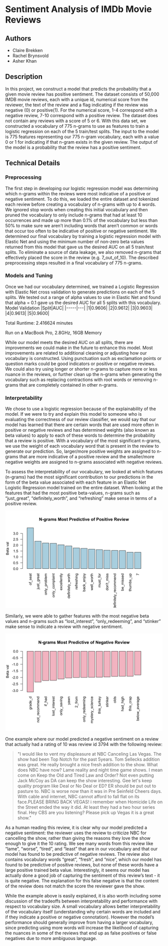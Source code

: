 # Sentiment Analysis of IMDb Movie Reviews
## Authors
* Claire Brekken
* Rachel Brynsvold
* Asher Khan
## Description 
In this project, we construct a model that predicts the probability that a given movie review has positive sentiment. The dataset consists of 50,000 IMDB movie reviews, each with a unique id, numerical score from the reviewer, the text of the review and a flag indicating if the review was negative (0) or positive(1). For the numerical score, 1-4 correspond with a negative review, 7-10 correspond with a positive review. The dataset does not contain any reviews with a score of 5 or 6. With this data set, we constructed a vocabulary of 775 n-grams to use as features to train a logistic regression on each of the 5 train/test splits. The input to the model is 775 features representing our 775 n-gram vocabulary, each with a value 0 or 1 for indicating if that n-gram exists in the given review. The output of the model is a probability that the review has a positive sentiment.
## Technical Details
### Preprocessing
The first step in developing our logistic regression model was determining which n-grams within the reviews were most indicative of a positive or negative sentiment. To do this, we loaded the entire dataset and tokenized each review before creating a vocabulary of n-grams with up to 4 words. We ignored stop words when creating this initial vocabulary and then pruned the vocabulary to only include n-grams that had at least 10 occurrences and made up more than 0.1% of the vocabulary but less than 50% to make sure we aren’t including words that aren’t common or words that occur too often to be indicative of positive or negative sentiment. We determined our final vocabulary by training a logistic regression model with Elastic Net and using the minimum number of non-zero beta values returned from this model that gave us the desired AUC on all 5 train/test splits.  To eliminate a source of data leakage, we also removed n-grams that effectively placed the score in the review (e.g. 7_out_of_10). The described preprocessing steps resulted in a final vocabulary of 775 n-grams.
### Models and Tuning
Once we had our vocabulary determined, we trained a Logistic Regression with Elastic Net cross validation to generate predictions on each of the 5 splits. We tested out a range of alpha values to use in Elastic Net and found that alpha = 0.1 gave us the desired AUC for all 5 splits with this vocabulary.
Model Validation
|Split|AUC|
|-----|---|
|1|0.9606|
|2|0.9612|
|3|0.9603|
|4|0.9613|
|5|0.9600|

Total Runtime: 2.416624 minutes

Run on a MacBook Pro, 2.8GHz, 16GB Memory

While our model meets the desired AUC on all splits, there are improvements we could make in the future to enhance this model. Most improvements are related to additional cleaning or adjusting how our vocabulary is constructed. Using punctuation such as exclamation points or question marks could be good indicators or positive or negative reviews. We could also try using longer or shorter n-grams to capture more or less nuance in the reviews, or further clean up the n-grams when generating the vocabulary such as replacing contractions with root words or removing n-grams that are completely contained in other n-grams.

### Interpretability
We chose to use a logistic regression because of the explainability of the model. If we were to try and explain this model to someone who is evaluating the correctness of our review classifier, we would say that our model has learned that there are certain words that are used more often in positive or negative reviews and has determined weights (also known as beta values) to apply to each of these words to determine the probability that a review is positive. With a vocabulary of the most significant n-grams, we use the weight of each vocabulary word that is present in the review to generate our prediction. So, larger/more positive weights are assigned to n-grams that are more indicative of a positive review and the smaller/more negative weights are assigned to n-grams associated with negative reviews. 

To assess the interpretability of our vocabulary, we looked at which features (n-grams) had the most significant contribution to our predictions in the form of the beta value associated with each feature in an Elastic Net Logistic Regression model trained on the entire dataset. When looking at the features that had the most positive beta-values, n-grams such as “just_great”, “definitely_worth”, and “refreshing” make sense in terms of a positive review.

![alt text](https://github.com/asher657/imdb-sentiment-analysis/blob/main/MostPositive.png?raw=true)

 Similarly, we were able to gather features with the most negative beta values and n-grams such as “lost_interest”, “only_redeeming”, and “stinker” make sense to indicate a review with negative sentiment. 
 
![alt text](https://github.com/asher657/imdb-sentiment-analysis/blob/main/MostNegative.png?raw=true)

One example where our model predicted a negative sentiment on a review that actually had a rating of 10 was review id 3794 with the following review:

> "I would like to vent my displeasure at NBC Canceling Las Vegas. The show had been Top Notch for the past 5years. Tom Sellecks addition was great. He really brought a nice fresh addition to the show. What does NBC have now? Lame reality and night time game shows. I mean come on Keep the Old and Tired Law and Order? Not even putting Jack McCoy as DA can keep the show interesting. Gee let's keep quality program like Deal or No Deal or ED? ER should be put out to pasture to. NBC is worse now than it was in Pre Seinfeld Cheers days. With cable and internet, NBC cannot afford to fall flat on its face.PLEASE BRING BACK VEGAS! i remember when Homicide Life on the Street ended the way it did. At least they had a two hour series final. Hey CBS are you listening? Please pick up Vegas it is a great show."

As a human reading this review, it is clear why our model predicted a negative sentiment: the reviewer uses the review to criticize NBC for cancelling the show, rather than giving the reasons they love the show enough to give it the 10 rating. We see many words from this review like “lame”, “worse”, “tired”, and “least” that are in our vocabulary and that our model has found to be predictive of negative reviews. The review also contains vocabulary words “great”, “fresh”, and “nice”, which our model has found to be predictive of positive reviews, but none of these words have a large positive trained beta value.  Interestingly, it seems our model has actually done a good job of capturing the sentiment of this review’s text - it is quite negative.  The explanation for this false negative is that the content of the review does not match the score the reviewer gave the show.

While the example above is easily explained, it is also worth including some discussion of the tradeoffs between interpretability and performance with respect to vocabulary size.  A small vocabulary allows better interpretability of the vocabulary itself (understanding why certain words are included and if they indicate a positive or negative connotation). However the model’s performance should generally improve from having a larger vocabulary, since predicting using more words will increase the likelihood of capturing the nuances in some of the reviews that end up as false positives or false negatives due to more ambiguous language.

